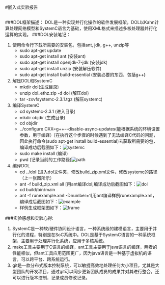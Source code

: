 #嵌入式实验报告
##
###DOL框架描述：
  DOL是一种实现并行化操作的软件发展框架。DOL以Kahn计算处理网络模型和SystemC语言为基础，使用XML格式来描述多核处理器并行化运算的实现。
###DOL安装笔记：
   1. 使用命令行下载所需要的安装包，包括ant, jdk, g++, unzip等
      - sudo apt-get update
      - sudo apt-get install ant (安装ant)
      - sudo apt-get install openjdk-7-jdk (安装jdk)
      - sudo apt-get install unzip (安装解压软件)
      - sudo apt-get install build-essential (安装必要的东西，包括g++)
   2. 解压DOL和SystemC
      - mkdir dol(生成目录)
      - unzip dol_ethz.zip -d dol (解压dol)
      - tar -zxvfsystemc-2.3.1.tgz (解压systemc)
   3. 编译SystemC
      - cd systemc-2.3.1 (进入目录)
      - mkdir objdir (生成目录)
      - cd objdir 
      - ../configure CXX=g++--disable-async-updates(能根据系统的环境设置参数，用于编译）[在执行这个步骤的时候遇到了无法编译C代码的问题，因此执行命令(sudo apt-get install build-essential)去获取所需要的包，编译成功后截图如下：![systemc](http://i.imgur.com/URLlMiI.png) 
      - sudo make install (编译)
      - pwd (记录当前的工作路径)![path](http://i.imgur.com/eg3xuCi.png)
   4. 编译DOL
      -  cd ../dol (进入dol文件夹，修改build_zip.xml文件，修改systemc的路径（上一张图所示）
      -  ant -f build_zip.xml all [用ant编译dol,编译成功后截图如下：![dol](http://i.imgur.com/xJFnu6d.png)
      -  cd build/bin/main
      -  ant -f runexample.xml -Dnumber=1[用ant编译样例runexample.xml，编译成后截图如下：![example](http://i.imgur.com/WmCvlFc.png)
      -  样例生成框架图如下：![frame](http://i.imgur.com/7SCbVsT.png)

###实验感想和实验心得:
1. SystemC是一种软/硬件协同设计语言，一种系统级的建模语言，主要用于并行化的进程，特别是在SoC系统中。DOL是基于SystemC语言的一种系统框架，主要用于处理并行化系统，应用于多核系统。
2. make工具主要用于C语言的编译，ant工具主要用于java语言的编译，两者的性能相似，但ant工具应用范围更广，因为java语言是一种基于虚拟机的语言，可以跨平台、跨系统运行。
3. git是一款分布式版本控制系统，可以敏捷高效地处理任何大小项目，尤其是大型团队的开发项目，通过git可以同步更新团队成员的成果并对其进行整合，还可以进行版本控制，记录成员修改记录。
 
